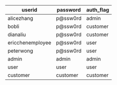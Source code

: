 | userid           | password | auth_flag |
| ---------------- | -------- | --------- |
| alicezhang       | p@ssw0rd | admin     |
| bobli            | p@ssw0rd | customer  |
| dianaliu         | p@ssw0rd | customer  |
| ericchenemployee | p@ssw0rd | user      |
| peterwong        | p@ssw0rd | user      |
| admin            | admin    | admin     |
| user             | user     | user      |
| customer         | customer | customer  |